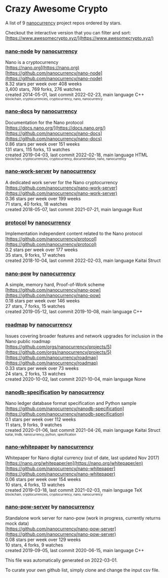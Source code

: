 # Crazy Awesome Crypto
A list of 9 [nanocurrency](https://github.com/nanocurrency) project repos ordered by stars.  

Checkout the interactive version that you can filter and sort: 
[https://www.awesomecrypto.xyz/](https://www.awesomecrypto.xyz/)  


### [nano-node](https://github.com/nanocurrency/nano-node) by [nanocurrency](https://github.com/nanocurrency)  
Nano is a cryptocurrency  
[https://nano.org](https://nano.org)  
[https://github.com/nanocurrency/nano-node](https://github.com/nanocurrency/nano-node)  
8.32 stars per week over 408 weeks  
3,400 stars, 769 forks, 276 watches  
created 2014-05-01, last commit 2022-02-23, main language C++  
<sub><sup>blockchain, cryptocurrencies, cryptocurrency, nano, nanocurrency</sup></sub>


### [nano-docs](https://github.com/nanocurrency/nano-docs) by [nanocurrency](https://github.com/nanocurrency)  
Documentation for the Nano protocol  
[https://docs.nano.org/](https://docs.nano.org/)  
[https://github.com/nanocurrency/nano-docs](https://github.com/nanocurrency/nano-docs)  
0.86 stars per week over 151 weeks  
131 stars, 115 forks, 13 watches  
created 2019-04-03, last commit 2022-02-18, main language HTML  
<sub><sup>blockchain, cryptocurrencies, cryptocurrency, documentation, nano, nanocurrency</sup></sub>


### [nano-work-server](https://github.com/nanocurrency/nano-work-server) by [nanocurrency](https://github.com/nanocurrency)  
A dedicated work server for the Nano cryptocurrency  
[https://github.com/nanocurrency/nano-work-server](https://github.com/nanocurrency/nano-work-server)  
0.36 stars per week over 199 weeks  
71 stars, 40 forks, 18 watches  
created 2018-05-07, last commit 2021-07-21, main language Rust  


### [protocol](https://github.com/nanocurrency/protocol) by [nanocurrency](https://github.com/nanocurrency)  
Implementation independent content related to the Nano protocol  
[https://github.com/nanocurrency/protocol](https://github.com/nanocurrency/protocol)  
0.2 stars per week over 177 weeks  
35 stars, 9 forks, 17 watches  
created 2018-10-04, last commit 2022-02-03, main language Kaitai Struct  


### [nano-pow](https://github.com/nanocurrency/nano-pow) by [nanocurrency](https://github.com/nanocurrency)  
A simple, memory hard, Proof-of-Work scheme  
[https://github.com/nanocurrency/nano-pow](https://github.com/nanocurrency/nano-pow)  
0.18 stars per week over 146 weeks  
27 stars, 7 forks, 15 watches  
created 2019-05-12, last commit 2019-10-08, main language C++  


### [roadmap](https://github.com/nanocurrency/roadmap) by [nanocurrency](https://github.com/nanocurrency)  
Issues covering broader features and network upgrades for inclusion in the Nano public roadmap  
[https://github.com/orgs/nanocurrency/projects/5](https://github.com/orgs/nanocurrency/projects/5)  
[https://github.com/nanocurrency/roadmap](https://github.com/nanocurrency/roadmap)  
0.33 stars per week over 73 weeks  
24 stars, 2 forks, 13 watches  
created 2020-10-02, last commit 2021-10-04, main language None  


### [nanodb-specification](https://github.com/nanocurrency/nanodb-specification) by [nanocurrency](https://github.com/nanocurrency)  
Nano ledger database format specification and Python sample  
[https://github.com/nanocurrency/nanodb-specification](https://github.com/nanocurrency/nanodb-specification)  
0.1 stars per week over 112 weeks  
11 stars, 9 forks, 9 watches  
created 2020-01-06, last commit 2021-04-26, main language Kaitai Struct  
<sub><sup>kaitai, lmdb, nanocurrency, python, specification</sup></sub>


### [nano-whitepaper](https://github.com/nanocurrency/nano-whitepaper) by [nanocurrency](https://github.com/nanocurrency)  
Whitepaper for Nano digital currency (out of date, last updated Nov 2017)  
[https://nano.org/whitepaper/en](https://nano.org/whitepaper/en)  
[https://github.com/nanocurrency/nano-whitepaper](https://github.com/nanocurrency/nano-whitepaper)  
0.06 stars per week over 154 weeks  
10 stars, 4 forks, 13 watches  
created 2019-03-18, last commit 2021-02-03, main language TeX  
<sub><sup>blockchain, cryptocurrencies, cryptocurrency, nano, nanocurrency</sup></sub>


### [nano-pow-server](https://github.com/nanocurrency/nano-pow-server) by [nanocurrency](https://github.com/nanocurrency)  
Standalone work server for nano-pow (work in progress, currently returns mock data)  
[https://github.com/nanocurrency/nano-pow-server](https://github.com/nanocurrency/nano-pow-server)  
0.08 stars per week over 129 weeks  
10 stars, 4 forks, 9 watches  
created 2019-09-05, last commit 2020-06-15, main language C++  


This file was automatically generated on 2022-03-01.  

To curate your own github list, simply clone and change the input csv file.  
